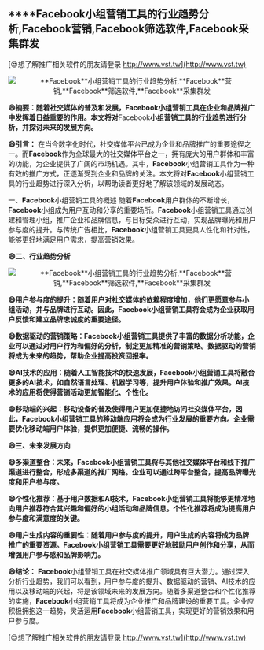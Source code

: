## ****Facebook**小组营销工具的行业趋势分析,**Facebook**营销,**Facebook**筛选软件,**Facebook**采集群发**

[😍想了解推广相关软件的朋友请登录 http://www.vst.tw](http://www.vst.tw)

 <center><img src="https://vst.tw/MP4/tuiguang/png/6.png" alt="**Facebook**小组营销工具的行业趋势分析,**Facebook**营销,**Facebook**筛选软件,**Facebook**采集群发"></center>

**😄摘要：随着社交媒体的普及和发展，**Facebook**小组营销工具在企业和品牌推广中发挥着日益重要的作用。本文将对**Facebook**小组营销工具的行业趋势进行分析，并探讨未来的发展方向。**

**😄引言：**
在当今数字化时代，社交媒体平台已成为企业和品牌推广的重要途径之一。而**Facebook**作为全球最大的社交媒体平台之一，拥有庞大的用户群体和丰富的功能，为企业提供了广阔的市场机遇。其中，**Facebook**小组营销工具作为一种有效的推广方式，正逐渐受到企业和品牌的关注。本文将对**Facebook**小组营销工具的行业趋势进行深入分析，以帮助读者更好地了解该领域的发展动态。

一、**Facebook**小组营销工具的概述
随着**Facebook**用户群体的不断增长，**Facebook**小组成为用户互动和分享的重要场所。**Facebook**小组营销工具通过创建和管理小组，推广企业和品牌信息，与目标受众进行互动，实现品牌曝光和用户参与度的提升。与传统广告相比，**Facebook**小组营销工具更具人性化和针对性，能够更好地满足用户需求，提高营销效果。

**😄二、行业趋势分析**

 <center><img src="https://vst.tw/MP4/tuiguang/png/0.png" alt="**Facebook**小组营销工具的行业趋势分析,**Facebook**营销,**Facebook**筛选软件,**Facebook**采集群发"></center>

**😄用户参与度的提升：随着用户对社交媒体的依赖程度增加，他们更愿意参与小组活动，并与品牌进行互动。因此，**Facebook**小组营销工具将会成为企业获取用户反馈和建立品牌忠诚度的重要途径。**

**😄数据驱动的营销策略：**Facebook**小组营销工具提供了丰富的数据分析功能，企业可以通过对用户行为和偏好的分析，制定更加精准的营销策略。数据驱动的营销将成为未来的趋势，帮助企业提高投资回报率。**

**😄AI技术的应用：随着人工智能技术的快速发展，**Facebook**小组营销工具将融合更多的AI技术，如自然语言处理、机器学习等，提升用户体验和推广效果。AI技术的应用将使得营销活动更加智能化、个性化。**

**😄移动端的兴起：移动设备的普及使得用户更加便捷地访问社交媒体平台，因此，**Facebook**小组营销工具的移动端应用将会成为行业发展的重要方向。企业需要优化移动端用户体验，提供更加便捷、流畅的操作。**

**😄三、未来发展方向**

**😄多渠道整合：未来，**Facebook**小组营销工具将与其他社交媒体平台和线下推广渠道进行整合，形成多渠道的推广网络。企业可以通过跨平台整合，提高品牌曝光度和用户参与度。**

**😄个性化推荐：基于用户数据和AI技术，**Facebook**小组营销工具将能够更精准地向用户推荐符合其兴趣和偏好的小组活动和品牌信息。个性化推荐将成为提高用户参与度和满意度的关键。**

**😄用户生成内容的重要性：随着用户参与度的提升，用户生成的内容将成为品牌推广的重要资源。**Facebook**小组营销工具需要更好地鼓励用户创作和分享，从而增强用户参与感和品牌影响力。**

**😄结论：**
**Facebook**小组营销工具在社交媒体推广领域具有巨大潜力。通过深入分析行业趋势，我们可以看到，用户参与度的提升、数据驱动的营销、AI技术的应用以及移动端的兴起，将是该领域未来的发展方向。随着多渠道整合和个性化推荐的实施，**Facebook**小组营销工具将成为企业推广和品牌建设的重要工具。企业应积极拥抱这一趋势，灵活运用**Facebook**小组营销工具，实现更好的营销效果和用户参与度。

[😍想了解推广相关软件的朋友请登录 http://www.vst.tw](http://www.vst.tw)



